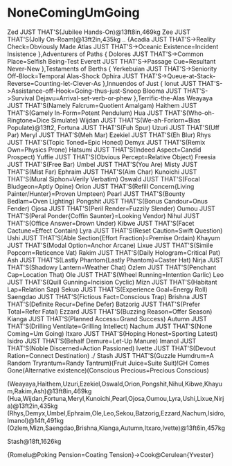 # NoneComingUmGoing

Zed JUST THAT'S(Jubilee Hands-On)@13ft8in,469kg
Zee JUST THAT'S(Jolly On-Roam)@13ft2in,435kg
..
{Acadia JUST THAT'S->Reality Check=Obviously Made
Atlas JUST THAT'S->Oceanic Existence=Incident Insistence
},Adventurers of Paths
{
Dolores JUST THAT'S->Common Place=Selfish Being-Test
Everett JUST THAT'S->Passage Cue=Resultant Never-New
},Testaments of Berths
{
Yerkebuian JUST THAT'S->Seniority Off-Block=Temporal Alas-Shock
Ophira JUST THAT'S->Queue-at-Stack-Reverse=Counting-let-Clever-As
},Innuendos of Just
{
Ionut JUST THAT'S->Assistance-off-Hook=Going-thus-just-Snoop
Blooma JUST THAT'S->Survival Dejavu=Arrival-set-verb-or-phew
},Terrific-the-Alas
Weayaya JUST THAT'S(Namely Falcrum=Quotient Amalgam)
Haithem JUST THAT'S(Gamely In-Form=Potent Pendulum)
Hua JUST THAT'S(Who-oh-Ringtone=Dice Simulate)
Wijdan JUST THAT'S(We-ah-Forlorn=Bias Populate)@13ft2,
Fortuna JUST THAT'S(Fuh Spur)
Uzuri JUST THAT'S(Uff Par)
Meryl JUST THAT'S(Meh Mar)
Ezekiel JUST THAT'S(Eh Blur)
Rhys JUST THAT'S(Topic Toned=Epic Honed)
Demyx JUST THAT'S(Remix Own=Physics Prone)
Hatsumi JUST THAT'S(Indeed Aspect=Candid Prospect)
Yuffie JUST THAT'S(Obvious Percept=Relative Object)
Freesia JUST THAT'S(Free Bar)
Umbel JUST THAT'S(You Are)
Misty JUST THAT'S(Mist Far)
Ephraim JUST THAT'S(Aim Char)
Kunoichi JUST THAT'S(Mural Siphon=Verily Verbatim)
Oswald JUST THAT'S(Focal Bludgeon=Aptly Opine)
Orion JUST THAT'S(Refill Concern{Living Painter/Hunter}=Proven Umpteen)
Pearl JUST THAT'S(Bounty Bedlam=Oven Lighting)
Pongshit JUST THAT'S(Bonus Candour=Onus Fender)
Ojosa JUST THAT'S(Peril Render=Fuzzily Slender)
Oumou JUST THAT'S(Peral Ponder{Coffin Saunter}=Looking Vendor)
Nihul JUST THAT'S(Office Answer=Drown Under)
Kibwe JUST THAT'S(Facet Cactune=Effect Contain)
Lyra JUST THAT'S(Reset Caution=Swift Question)
Ushi JUST THAT'S(Able Section{Effort Fraction}=Premise Ordain)
Khayum JUST THAT'S(Modal Option=Anchor Arcane)
Lixue JUST THAT'S(Simile Popcorn=Reticence Vat)
Rakim JUST THAT'S(Daily Hologram=Critical Pat)
Ash JUST THAT'S(Lastly Phantom{Lastly Phantom}=Caster Hat)
Nirja JUST THAT'S(Shadowy Lantern=Weather Chat)
Ozlem JUST THAT'S(Penchant Cap=Location That)
Ole JUST THAT'S(Wheel Running=Intention Garlic)
Leo JUST THAT'S(Quill Gunning=Incision Cyclic)
Mizn JUST THAT'S(Habitant Lap=Relation Sap)
Sekuo JUST THAT'S(Experience Goal=Energy Roll)
Saengdao JUST THAT'S(Fictious Fact=Conscious Trap)
Brishna JUST THAT'S(Definite Recur=Define Defer)
Batzorig JUST THAT'S(Prefer Total=Refer Fatal)
Ezzard JUST THAT'S(Buzzing Reason=Offer Season)
Kianga JUST THAT'S(Planned Access=Grand Success)
Autumn JUST THAT'S(Drilling Ventilate=Grilling Intellect)
Nachum JUST THAT'S(None Coming=Um Going)
Itxaro JUST THAT'S(Hoping Honest=Sporting Latest)
Isidro JUST THAT'S(Behalf Demure=Let-Up Manure)
Imanol JUST THAT'S(Noble Discerned=Action Passioned)
Ivette JUST THAT'S(Devout Ration=Connect Destination)
./
Stash JUST THAT'S(Guzzle Humdrum=A Random Tryrantum=Randy Tantrum)(Fruit Juice=Suite Suit)!GH Comes Gone(Alternative existence)(Conscious Precious=Precious Conscious)

(Weayaya,Haithem,Uzuri,Ezekiel,Oswald,Orion,Pongshit,Nihul,Kibwe,Khayum,Rakim,Ash)@13ft8in,469kg
(Hua,Wijdan,Fortuna,Meryl,Kunoichi,Pearl,Ojosa,Oumou,Lyra,Ushi,Lixue,Nirja)@13ft2in,435kg
(Rhys,Demyx,Umbel,Ephraim,Ole,Leo,Sekou,Batzorig,Ezzard,Nachum,Isidro,Imanol)@14ft,491kg
(Ozlem,Mizn,Saengdao,Brishna,Kianga,Autumn,Itxaro,Ivette)@13ft6in,457kg

Stash@18ft,1626kg

{Romelu@Poking Pension=Coating Tension}->Cook@Cerulean{Yvester}
